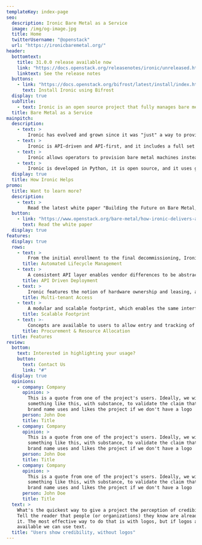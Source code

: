 ```yaml
---
templateKey: index-page
seo:
  description: Ironic Bare Metal as a Service
  image: /img/og-image.jpg
  title: Home
  twitterUsername: "@openstack"
  url: "https://ironicbaremetal.org/"
header:
  bottomtext:
    title: 31.0.0 release available now
    link: "https://docs.openstack.org/releasenotes/ironic/unreleased.html#relnotes-31-0-0"
    linktext: See the release notes
  buttons:
    - link: "https://docs.openstack.org/bifrost/latest/install/index.html"
      text: Install Ironic using Bifrost
  display: true
  subTitle:
    - text: Ironic is an open source project that fully manages bare metal infrastructure. It discovers bare-metal nodes, catalogs them in a management database, and manages the entire server lifecycle including enrolling, provisioning, maintenance, and decommissioning.
  title: Bare Metal as a Service
mainpitch:
  description:
    - text: >
        Ironic has evolved and grown since it was "just" a way to provide bare metal machines to OpenStack users, finding ways to effectively become a standalone bare metal as a service system, capable of providing the same features as a full hardware management application.
    - text: >
        Ironic is API-driven and API-first, and it includes a full set of RESTful APIs that provide a common vendor agnostic interface, allowing provisioning and management of bare metal machines for their entire lifecycle, from enrollment to retirement. It takes into account possible multiple reconfigurations and reuse of the same device, where a node can be re-provisioned for different use cases over its life.
    - text: >
        Ironic allows operators to provision bare metal machines instead of virtual machines. It provides generic drivers ("interfaces") that support standards like IPMI and Redfish, used to manage any type of bare metal machine, no matter the brand. At the same time, it's officially supported by <a href="https://openstack.org/bare-metal">different vendors</a> that help maintain not only the Ironic code-base, but also their own interfaces included in the Ironic code to provide full compatibility with their specific features.
    - text: >
        Ironic is developed in Python, it is open source, and it uses gerrit for code review. To ensure reliability of the code, Ironic uses the Zuul CI engine tool to run the basic unit and functional tests, and also to simulate bare metal machines using advanced virtualization techniques to be able to run more complex tests with different deployment scenarios, including upgrades and multinode environments.
  display: true
  title: How Ironic Helps
promo:
  title: Want to learn more?
  description:
    - text: >
        Read the latest white paper "Building the Future on Bare Metal, How Ironic Delivers Abstraction and Automation using Open Source Infrastructure"
  button:
    - link: "https://www.openstack.org/bare-metal/how-ironic-delivers-abstraction-and-automation-using-open-source-infrastructure"
      text: Read the white paper
  display: true
features:
  display: true
  rows:
    - text: >
        From the initial enrollment to the final decommissioning, Ironic manages the whole lifecycle of a bare metal machine. Ironic provides operators a complete view into hardware, as well as a set of extensible preparation actions, before workloads are assigned to it.
      title: Automated Lifecycle Management
    - text: >
        A consistent API layer enables vendor differences to be abstracted from users, and provides a simple interface to deploy and undeploy machines. These operations interact with the automated lifecycle management so one never has to remember to clean up a machine again.
      title: API Driven Deployment
    - text: >
        Ironic features the notion of hardware ownership and leasing, allowing splitting the whole cluster into non-overlapping pools of hardware. Thanks to the optional integration with the OpenStack Networking service, Ironic is capable of networking hardware orchestration allowing physically isolating workloads from different users.
      title: Multi-tenant Access
    - text: >
        A modular and scalable footprint, which enables the same interface and tooling regardless if you are managing tens, hundreds, or even thousands of physical machines.
      title: Scalable Footprint
    - text: >-
        Concepts are available to users to allow entry and tracking of hardware from procurement processes and then allocate them to specific groups of users via their project.
      title: Procurement & Resource Allocation
  title: Features
review:
  bottom:
    text: Interested in highlighting your usage?
    button:
      text: Contact Us
      link: "#"
  display: true
  opinions:
    - company: Company
      opinion: >
        This is a quote from one of the project's users. Ideally, we will have
        something like this, with substance, to validate the claim that this
        brand name uses and likes the project if we don't have a logo
      person: John Doe
      title: Title
    - company: Company
      opinion: >
        This is a quote from one of the project's users. Ideally, we will have
        something like this, with substance, to validate the claim that this
        brand name uses and likes the project if we don't have a logo
      person: John Doe
      title: Title
    - company: Company
      opinion: >
        This is a quote from one of the project's users. Ideally, we will have
        something like this, with substance, to validate the claim that this
        brand name uses and likes the project if we don't have a logo
      person: John Doe
      title: Title
  text: >
    What's the quickest way to give a project the perception of credibility?
    Tell the reader that people (or organizations) they know are already using
    it. The most effective way to do that is with logos, but if logos aren't
    available we can use text.
  title: "Users show credibility, without logos"
---
```

